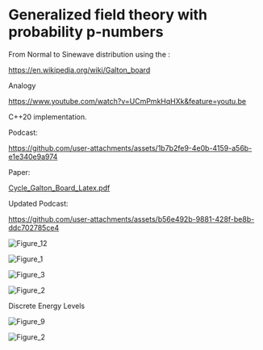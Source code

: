 # Generalized field theory with probability p-numbers

From Normal to Sinewave distribution using the : 

https://en.wikipedia.org/wiki/Galton_board

Analogy

https://www.youtube.com/watch?v=UCmPmkHqHXk&feature=youtu.be

C++20 implementation. 


Podcast:


https://github.com/user-attachments/assets/1b7b2fe9-4e0b-4159-a56b-e1e340e9a974


Paper:

[Cycle_Galton_Board_Latex.pdf](https://github.com/user-attachments/files/17027486/Cycle_Galton_Board_Latex.pdf)


Updated Podcast:


https://github.com/user-attachments/assets/b56e492b-9881-428f-be8b-ddc702785ce4


![Figure_12](https://github.com/MULTICOMPLEX/Field-Mathematics/assets/75379917/d56f9cca-b1c3-4dee-9b8b-23f227ff0767)


![Figure_1](https://user-images.githubusercontent.com/75379917/171993589-c2d9824d-f931-4a36-ad55-4a6dac93ed86.png)

![Figure_3](https://user-images.githubusercontent.com/75379917/171993594-d1607125-3d3e-49f4-b612-cf65075fea90.png)

![Figure_2](https://user-images.githubusercontent.com/75379917/171993597-f36b8444-05ec-42f0-bc43-14d2e019fbb3.png)

Discrete Energy Levels

![Figure_9](https://github.com/MULTICOMPLEX/Field-Mathematics/assets/75379917/84a448d1-f086-4bf6-accb-ac6cbae7e261)

![Figure_2](https://github.com/MULTICOMPLEX/Field-Mathematics/assets/75379917/21c91873-b92a-4f20-a3a6-66be5fa86d96)


